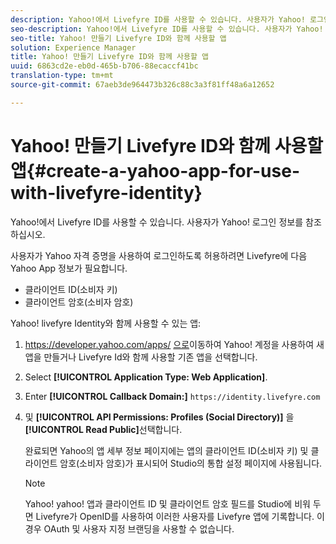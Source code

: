 ```yaml
---
description: Yahoo!에서 Livefyre ID를 사용할 수 있습니다. 사용자가 Yahoo! 로그인 정보를 참조하십시오.
seo-description: Yahoo!에서 Livefyre ID를 사용할 수 있습니다. 사용자가 Yahoo! 로그인 정보를 참조하십시오.
seo-title: Yahoo! 만들기 Livefyre ID와 함께 사용할 앱
solution: Experience Manager
title: Yahoo! 만들기 Livefyre ID와 함께 사용할 앱
uuid: 6863cd2e-eb0d-465b-b706-88ecaccf41bc
translation-type: tm+mt
source-git-commit: 67aeb3de964473b326c88c3a3f81ff48a6a12652

---
```



# Yahoo! 만들기 Livefyre ID와 함께 사용할 앱{#create-a-yahoo-app-for-use-with-livefyre-identity}

Yahoo!에서 Livefyre ID를 사용할 수 있습니다. 사용자가 Yahoo! 로그인 정보를 참조하십시오.

사용자가 Yahoo 자격 증명을 사용하여 로그인하도록 허용하려면 Livefyre에 다음 Yahoo App 정보가 필요합니다.

* 클라이언트 ID(소비자 키)
* 클라이언트 암호(소비자 암호)

Yahoo! livefyre Identity와 함께 사용할 수 있는 앱:

1. https://developer.yahoo.com/apps/ [으로](https://developer.yahoo.com/apps/)이동하여 Yahoo! 계정을 사용하여 새 앱을 만들거나 Livefyre Id와 함께 사용할 기존 앱을 선택합니다.
1. Select **[!UICONTROL Application Type: Web Application]**.
1. Enter **[!UICONTROL Callback Domain:]** `https://identity.livefyre.com`
1. 및 **[!UICONTROL API Permissions: Profiles (Social Directory)]** 을 **[!UICONTROL Read Public]**&#x200B;선택합니다.

   완료되면 Yahoo의 앱 세부 정보 페이지에는 앱의 클라이언트 ID(소비자 키) 및 클라이언트 암호(소비자 암호)가 표시되어 Studio의 통합 설정 페이지에 사용됩니다.

   >[!NOTE]
   >
   >Yahoo! yahoo! 앱과 클라이언트 ID 및 클라이언트 암호 필드를 Studio에 비워 두면 Livefyre가 OpenID를 사용하여 이러한 사용자를 Livefyre 앱에 기록합니다. 이 경우 OAuth 및 사용자 지정 브랜딩을 사용할 수 없습니다.